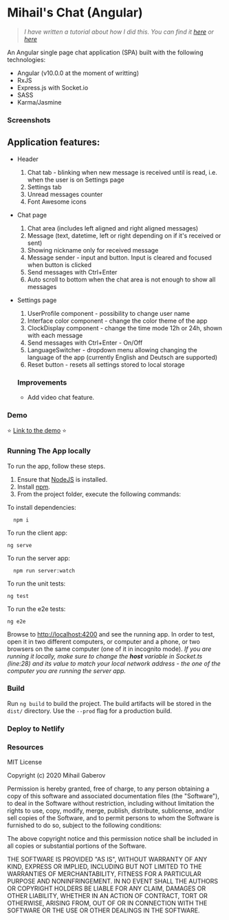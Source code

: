 # Mihail's Chat (Angular)

>_I have written a tutorial about how I did this. You can find it [here](https://mihail-gaberov.eu/) or [here](https://mihail-gaberov.eu)_

An Angular single page chat application (SPA) built with the following technologies:
- Angular (v10.0.0 at the moment of writting)
- RxJS
- Express.js with Socket.io
- SASS
- Karma/Jasmine

### Screenshots


## Application features:
- Header
  1. Chat tab - blinking when new message is received until is read, i.e. when the user is on Settings page
  2. Settings tab
  3. Unread messages counter
  4. Font Awesome icons
- Chat page
  1. Chat area (includes left aligned and right aligned messages)
  3. Message (text, datetime, left or right depending on if it's received or sent)
  4. Showing nickname only for received message
  4. Message sender - input and button. Input is cleared and focused when button is clicked
  5. Send messages with Ctrl+Enter
  6. Auto scroll to bottom when the chat area is not enough to show all messages
- Settings page
  1. UserProfile component - possibility to change user name
  2. Interface color component - change the color theme of the app
  3. ClockDisplay component - change the time mode 12h or 24h, shown with each message
  4. Send messages with Ctrl+Enter - On/Off
  5. LanguageSwitcher - dropdown menu allowing changing the language of the app (currently English and Deutsch are supported)
  6. Reset button - resets all settings stored to local storage
  
  ### Improvements
   - Add video chat feature.
  
### Demo
:star: [Link to the demo](https://mihail-gaberov.eu) :star:

### Running The App locally

To run the app, follow these steps.

1. Ensure that [NodeJS](http://nodejs.org/) is installed.
2. Install [npm](https://www.npmjs.com/).
3. From the project folder, execute the following commands:

To install dependencies:
```shell
  npm i
```
To run the client app:

```shell
ng serve  
```
To run the server app:

```shell
  npm run server:watch
```
To run the unit tests:

```shell
ng test
```
To run the e2e tests:

```shell
ng e2e
```
Browse to [http://localhost:4200](http://localhost:4200) and see the running app. In order to test, open it in two different computers,
 or computer and a phone, or two browsers on the same computer (one of it in incognito mode). 
 _If you are running it locally, make sure to change the __host__ variable in Socket.ts (line:28) and its value to match
 your local network address - the one of the computer you are running the server app._ 
 
### Build

Run `ng build` to build the project. The build artifacts will be stored in the `dist/` directory. Use the `--prod` flag for a production build.

### Deploy to Netlify 

### Resources


MIT License

Copyright (c) 2020 Mihail Gaberov

Permission is hereby granted, free of charge, to any person obtaining a copy
of this software and associated documentation files (the "Software"), to deal
in the Software without restriction, including without limitation the rights
to use, copy, modify, merge, publish, distribute, sublicense, and/or sell
copies of the Software, and to permit persons to whom the Software is
furnished to do so, subject to the following conditions:

The above copyright notice and this permission notice shall be included in all
copies or substantial portions of the Software.

THE SOFTWARE IS PROVIDED "AS IS", WITHOUT WARRANTY OF ANY KIND, EXPRESS OR
IMPLIED, INCLUDING BUT NOT LIMITED TO THE WARRANTIES OF MERCHANTABILITY,
FITNESS FOR A PARTICULAR PURPOSE AND NONINFRINGEMENT. IN NO EVENT SHALL THE
AUTHORS OR COPYRIGHT HOLDERS BE LIABLE FOR ANY CLAIM, DAMAGES OR OTHER
LIABILITY, WHETHER IN AN ACTION OF CONTRACT, TORT OR OTHERWISE, ARISING FROM,
OUT OF OR IN CONNECTION WITH THE SOFTWARE OR THE USE OR OTHER DEALINGS IN THE
SOFTWARE.
